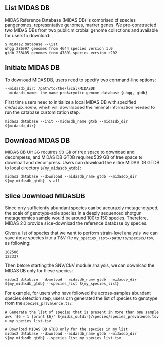 ## List MIDAS DB

MIDAS Reference Database (MIDAS DB) is comprised of species pangenomes, representative genomes, marker genes. We pre-constructed two MIDAS DBs from two public microbial genome collections and available for users to download:

```
$ midas2 database --list
uhgg 286997 genomes from 4644 species version 1.0
gtdb 258405 genomes from 47893 species version r202
```

## Initiate MIDAS DB
 
To download MIDAS DB, users need to specify two command-line options:
```
--midasdb_dir: /path/to/the/local/MIDASDB
--midasdb_name: the name prokaryotic genome database {uhgg, gtdb}
```

First time users need to initialize a local MIDAS DB with specified _midasdb_name_, which will downloaded the minimal information needed to run the database customization step.

```
midas2 database --init --midasdb_name gtdb --midasdb_dir ${midasdb_dir}
```

## Download MIDAS DB

MIDAS DB UHGG requires 93 GB of free space to download and decompress, and MIDAS DB GTDB requires 539 GB of free space to download and decompress. Users can download the entire MIDAS DB GTDB to local directory `${my_midasdb_gtdb}`:

```
midas2 database --download --midasdb_name gtdb --midasdb_dir ${my_midasdb_gtdb} -s all
```

## Slice Download MIDASDB 

Since only sufficiently abundant species can be accurately metagenotyped, the scale of genotype-able species in a deeply sequenced shotgun metagenomics sample would be around 100 to 150 species. Therefore, MIDAS 2.0 provide slice-download the reference database by species. 

Given a list of species that we want to perform strain-level analysis, we can save these species into a TSV file `my_species_list=/path/to/species/tsv`, as following:

```
102506
122337
```

Then before starting the SNV/CNV module analysis, we can download the MIDAS DB only for these species:

```
midas2 database --download --midasdb_name gtdb --midasdb_dir ${my_midasdb_gtdb} --species_list ${my_species_list}
```

For example, for users who have followed the across-samples abundant species detection step, users can generated the list of species to genotype from the `species_prevalence.tsv`:

```
# Generate the list of species that is present in more than one sample
awk '$6 > 1 {print $6}' ${midas_outdir}/species/species_prevalence.tsv > my_species_list.tsv

# Download MIDAS DB GTDB only for the species in my list
midas2 database --download --midasdb_name gtdb --midasdb_dir ${my_midasdb_gtdb} --species_list my_species_list.tsv
```
